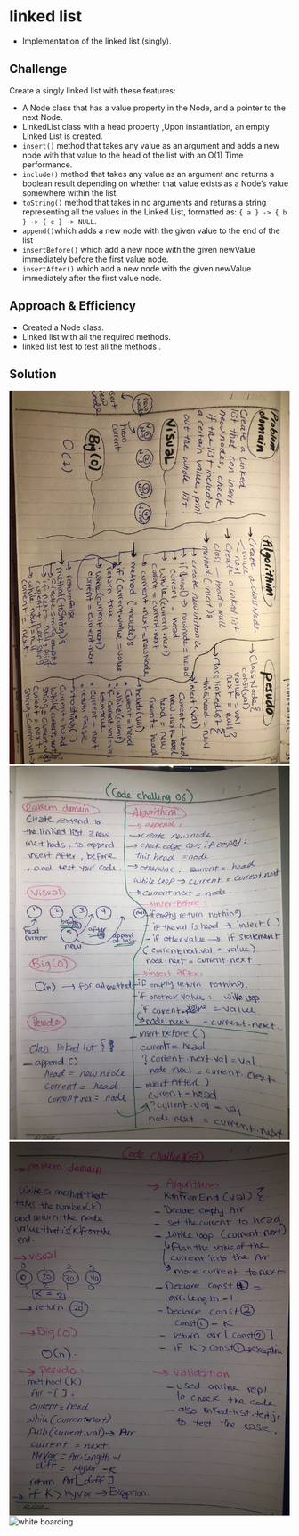 # linked list

- Implementation of the linked list (singly).



## Challenge

Create a singly linked list with these features:

- A Node class that has a  value property in the Node, and a pointer to the next Node.
- LinkedList class with a head property ,Upon instantiation, an empty Linked List is created.
- `insert()` method that takes any value as an argument and adds a new node with that value to the head of the list with an O(1) Time performance.
- `include()` method that takes any value as an argument and returns a boolean result depending on whether that value exists as a Node’s value somewhere within the list.
- `toString()` method that takes in no arguments and returns a string representing all the values in the Linked List, formatted as: `{ a } -> { b } -> { c } -> NULL`.
- `append()`which adds a new node with the given value to the end of the list
- `insertBefore()` which add a new node with the given newValue immediately before the first value node.
- `insertAfter()` which add a new node with the given newValue immediately after the first value node.




## Approach & Efficiency

- Created a Node class.
- Linked list with all the required methods.
- linked list test to test all the methods .

## Solution

![white boarding](/assets/ch05.jpg)
![white boarding](/assets/ch06.jpg)
![white boarding](/assets/ch07.jpg)
![white boarding](/assets/ch08.jpg)

